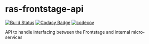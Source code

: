 # ras-frontstage-api
[![Build Status](https://travis-ci.org/ONSdigital/ras-frontstage-api.svg?branch=master)](https://travis-ci.org/ONSdigital/ras-frontstage-api)
[![Codacy Badge](https://api.codacy.com/project/badge/Grade/138de7ebc3d246a6bddabec6f9209c8a)](https://www.codacy.com/app/ONSDigital/ras-frontstage-api)
[![codecov](https://codecov.io/gh/ONSdigital/ras-frontstage-api/branch/master/graph/badge.svg)](https://codecov.io/gh/ONSdigital/ras-frontstage-api)

API to handle interfacing between the Frontstage and internal micro-services

